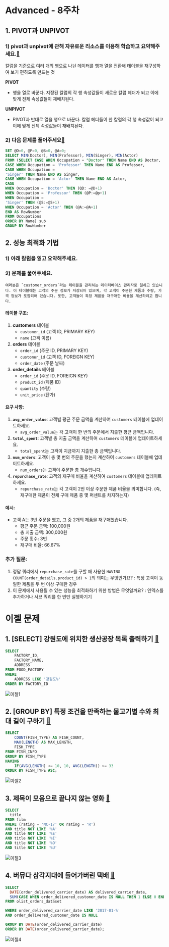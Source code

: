 # Advanced - 8주차
## 1. PIVOT과  UNPIVOT
### 1) pivot과 unpivot에 관해 자유로운 리소스를 이용해 학습하고 요약해주세요.[🔗](https://www.youtube.com/watch?v=FINRIH6Bmq0)

칼럼을 기준으로 여러 개의 행으로 나뉜 데이터를 행과 열을 전환해 테이블을 재구성하여 보기 편하도록 만드는 것

**PIVOT**
- 행을 열로 바꾼다. 지정된 칼럼의 각 행 속성값들이 새로운 칼럼 헤더가 되고 이에 맞게 전체 속성값들이 재배치된다.

**UNPIVOT**
- PIVOT과 반대로 열을 행으로 바꾼다. 칼럼 헤더들이 한 칼럼의 각 행 속성값이 되고 이에 맞게 전체 속성값들이 재배치된다.

### 2) 다음 문제를 풀어주세요[🔗](https://www.hackerrank.com/challenges/occupations/problem)
```sql
SET @D=0, @P=0, @S=0, @A=0;
SELECT MIN(Doctor), MIN(Professor), MIN(Singer), MIN(Actor)
FROM (SELECT CASE WHEN Occupation = "Doctor" THEN Name END AS Doctor,
CASE WHEN Occupation = 'Professor' THEN Name END AS Professor,
CASE WHEN Occupation =
'Singer' THEN Name END AS Singer,
CASE WHEN Occupation = 'Actor' THEN Name END AS Actor,
CASE
WHEN Occupation = 'Doctor' THEN (QD: =@D+1)
WHEN Occupation = 'Professor' THEN (@P:=@p+1)
WHEN Occupation =
'Singer' THEN (@S:=@S+1)
WHEN Occupation = 'Actor' THEN (@A:=@A+1)
END AS RowNumber
FROM Occupations
ORDER BY Name) sub
GROUP BY RowNumber
```
## 2. 성능 최적화 기법
### 1) 아래 칼럼을 읽고 요약해주세요.

### 2) 문제를 풀어주세요.
```
여러분은 `customer_orders`라는 테이블을 관리하는 데이터베이스 관리자로 일하고 있습니다. 이 테이블에는 고객의 주문 정보가 저장되어 있으며, 각 고객이 주문한 제품과 수량, 가격 정보가 포함되어 있습니다. 또한, 고객들이 특정 제품을 재구매한 비율을 계산하려고 합니다.
```
#### 테이블 구조:
1. **customers** 테이블
    - `customer_id` (고객 ID, PRIMARY KEY)
    - `name` (고객 이름)
2. **orders** 테이블
    - `order_id` (주문 ID, PRIMARY KEY)
    - `customer_id` (고객 ID, FOREIGN KEY)
    - `order_date` (주문 날짜)
3. **order_details** 테이블
    - `order_id` (주문 ID, FOREIGN KEY)
    - `product_id` (제품 ID)
    - `quantity` (수량)
    - `unit_price` (단가)

#### 요구 사항:

1. **`avg_order_value`**: 고객별 평균 주문 금액을 계산하여 `customers` 테이블에 업데이트하세요.
    - `avg_order_value`는 각 고객이 한 번의 주문에서 지출한 평균 금액입니다.
2. **`total_spent`**: 고객별 총 지출 금액을 계산하여 `customers` 테이블에 업데이트하세요.
    - `total_spent`는 고객이 지금까지 지출한 총 금액입니다.
3. **`num_orders`**: 고객이 총 몇 번의 주문을 했는지 계산하여 `customers` 테이블에 업데이트하세요.
    - `num_orders`는 고객이 주문한 총 개수입니다.
4. **`repurchase_rate`**: 고객의 재구매 비율을 계산하여 `customers` 테이블에 업데이트하세요.
    - `repurchase_rate`는 각 고객이 2번 이상 주문한 제품 비율을 의미합니다. (즉, 재구매한 제품이 전체 구매 제품 중 몇 퍼센트를 차지하는지)

#### 예시:

- 고객 A는 3번 주문을 했고, 그 중 2개의 제품을 재구매했습니다.
    - 평균 주문 금액: 100,000원
    - 총 지출 금액: 300,000원
    - 주문 횟수: 3번
    - 재구매 비율: 66.67%

### 추가 질문:

1. 정답 쿼리에서 `repurchase_rate`를 구할 때 사용한 `HAVING COUNT(order_details.product_id) > 1`의 의미는 무엇인가요?
: 특정 고객이 동일한 제품을 두 번 이상 구매한 경우
2. 이 문제에서 사용될 수 있는 성능을 최적화하기 위한 방법은 무엇일까요?
: 인덱스를 추가하거나 서브 쿼리를 한 번만 실행하기기

# 이젤 문제
## 1. [SELECT] 강원도에 위치한 생산공장 목록 출력하기 [🔗](https://school.programmers.co.kr/learn/courses/30/lessons/131112)

```sql
SELECT
    FACTORY_ID,
    FACTORY_NAME,
    ADDRESS
FROM FOOD_FACTORY
WHERE
    ADDRESS LIKE '강원도%'
ORDER BY FACTORY_ID
```
![이젤1](../4TB_winter_study/image/5th/이젤1.png)

## 2. [GROUP BY] 특정 조건을 만족하는 물고기별 수와 최대 길이 구하기 [🔗](https://school.programmers.co.kr/learn/courses/30/lessons/298519)

```sql
SELECT
    COUNT(FISH_TYPE) AS FISH_COUNT,
    MAX(LENGTH) AS MAX_LENGTH,
    FISH_TYPE
FROM FISH_INFO
GROUP BY FISH_TYPE
HAVING
    IF(AVG(LENGTH) <= 10, 10, AVG(LENGTH)) >= 33
ORDER BY FISH_TYPE ASC;
```
![이젤2](../4TB_winter_study/image/5th/이젤2.png)

## 3. 제목이 모음으로 끝나지 않는 영화 [🔗](https://solvesql.com/problems/film-ending-with-consonant/)

```sql
SELECT
  title
FROM film
WHERE (rating = 'NC-17' OR rating = 'R')
AND title NOT LIKE '%A'
AND title NOT LIKE '%E'
AND title NOT LIKE '%I'
AND title NOT LIKE '%O'
AND title NOT LIKE '%U'
```
![이젤3](../4TB_winter_study/image/5th/이젤3.png)

## 4. 버뮤다 삼각지대에 들어가버린 택배 [🔗](https://solvesql.com/problems/shipment-in-bermuda/)

```sql
SELECT
  DATE(order_delivered_carrier_date) AS delivered_carrier_date,
  SUM(CASE WHEN order_delivered_customer_date IS NULL THEN 1 ELSE 0 END) AS orders
FROM olist_orders_dataset

WHERE order_delivered_carrier_date LIKE '2017-01-%'
AND order_delivered_customer_date IS NULL

GROUP BY DATE(order_delivered_carrier_date)
ORDER BY DATE(order_delivered_carrier_date);
```
![이젤4](../4TB_winter_study/image/5th/이젤4.png)